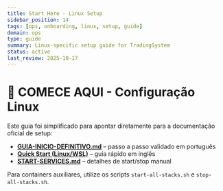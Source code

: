 ```yaml
---
title: Start Here - Linux Setup
sidebar_position: 14
tags: [ops, onboarding, linux, setup, guide]
domain: ops
type: guide
summary: Linux-specific setup guide for TradingSystem
status: active
last_review: 2025-10-17
---
```


# 🚀 COMECE AQUI - Configuração Linux

Este guia foi simplificado para apontar diretamente para a documentação oficial de setup:

- **[GUIA-INICIO-DEFINITIVO.md](GUIA-INICIO-DEFINITIVO.md)** – passo a passo validado em português  
- **[Quick Start (Linux/WSL)](./QUICK-START-LINUX-WSL.md)** – guia rápido em inglês  
- **[START-SERVICES.md](START-SERVICES.md)** – detalhes de start/stop manual

Para containers auxiliares, utilize os scripts `start-all-stacks.sh` e `stop-all-stacks.sh`.
